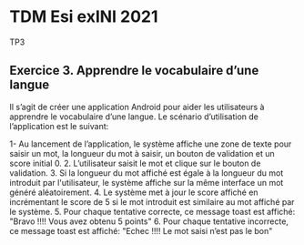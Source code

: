 
# TDM Esi exINI 2021

TP3

## Exercice 3. Apprendre le vocabulaire d’une langue
Il s’agit de créer une application Android pour aider les utilisateurs à apprendre
le vocabulaire d’une langue. Le scénario d’utilisation de l’application est le
suivant:




1-   Au lancement de l’application, le système affiche une zone de texte pour
saisir un mot, la longueur du mot à saisir, un bouton de validation et un score
initial 0.
2. L’utilisateur saisit le mot et clique sur le bouton de validation.
3. Si la longueur du mot affiché est égale à la longueur du mot introduit par
l'utilisateur, le système affiche sur la même interface un mot généré
aléatoirement.
4. Le système met à jour le score affiché en incrémentant le score de 5 si le mot
introduit est similaire au mot affiché par le système.
5. Pour chaque tentative correcte, ce message toast est affiché:
"Bravo !!!! Vous avez obtenu 5 points"
6. Pour chaque tentative incorrecte, ce message toast est affiché:
"Echec !!!! Le mot saisi n’est pas le bon"
